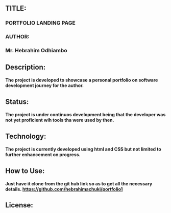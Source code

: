 ## TITLE:
### PORTFOLIO LANDING PAGE
### AUTHOR:
### Mr. Hebrahim Odhiambo
## Description:
#### The project is developed to showcase a personal portfolio on software development journey for the author.
## Status: 
#### The project is under continuos development being that the developer was not yet proficient wih tools tha were used by then.
## Technology:
#### The project is currently developed using html and CSS but not limited to further enhancement on progress.
## How to Use: 
#### Just have it clone from the git hub link so as to get all the necessary details. https://github.com/hebrahimachuki/portfolio1

## License:










